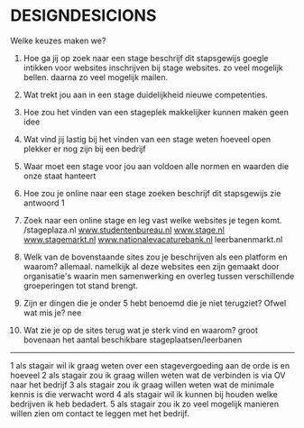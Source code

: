 # DESIGNDESICIONS

Welke keuzes maken we?
1.	Hoe ga jij op zoek naar een stage beschrijf dit stapsgewijs
goegle intikken voor websites
inschrijven bij stage websites.
zo veel mogelijk bellen.
daarna zo veel mogelijk mailen.
2.	Wat trekt jou aan in een stage
duidelijkheid
nieuwe competenties.
3.	Hoe zou het vinden van een stageplek makkelijker kunnen maken
 geen idee
4.	Wat vind jij lastig bij het vinden van een stage
weten hoeveel open plekker er nog zijn bij een bedrijf
5.	Waar moet een stage voor jou aan voldoen
alle normen en waarden die onze staat hanteert

6.	Hoe zou je online naar een stage zoeken beschrijf dit stapsgewijs
zie antwoord 1
7.	Zoek naar een online stage en leg vast welke websites je tegen komt.
/stageplaza.nl
www.studentenbureau.nl
www.stage.nl
www.stagemarkt.nl
www.nationalevacaturebank.nl
leerbanenmarkt.nl
8.	Welk van de bovenstaande sites zou je beschrijven als een platform en waarom?
allemaal.
namelkijk al deze websites een zijn gemaakt door organisatie's waarin men samenwerking en overleg tussen verschillende groeperingen tot stand brengt. 
9.	Zijn er dingen die je onder 5 hebt benoemd die je niet terugziet? Ofwel wat mis je?
nee
10.	Wat zie je op de sites terug wat je sterk vind en waarom?
groot bovenaan het aantal beschikbare stageplaatsen/leerbanen

----------------------------------------------------------------------------


1	als stagair wil ik graag weten over een stagevergoeding aan de orde is en hoeveel
2	als stagair zou ik graag willen weten wat de verbinden is via OV naar het bedrijf
3	als stagair zou ik graag willen weten wat de minimale kennis is die verwacht word
4	als stagair wil ik kunnen bij houden welke bedrijven ik heb bedadert.
5	als stagair zou ik zo veel mogelijk manieren willen zien om contact te leggen met het bedrijf.




